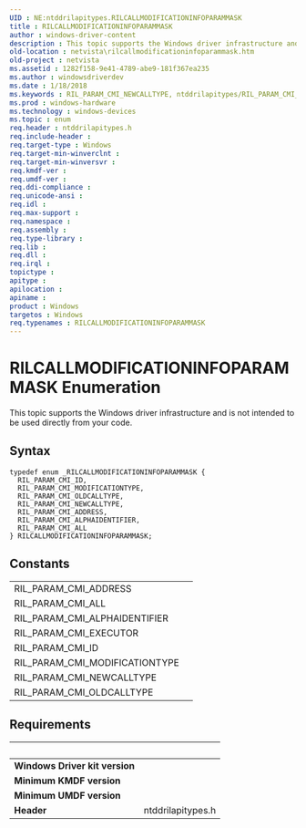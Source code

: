 ```yaml
---
UID : NE:ntddrilapitypes.RILCALLMODIFICATIONINFOPARAMMASK
title : RILCALLMODIFICATIONINFOPARAMMASK
author : windows-driver-content
description : This topic supports the Windows driver infrastructure and is not intended to be used directly from your code.
old-location : netvista\rilcallmodificationinfoparammask.htm
old-project : netvista
ms.assetid : 1282f158-9e41-4789-abe9-181f367ea235
ms.author : windowsdriverdev
ms.date : 1/18/2018
ms.keywords : RIL_PARAM_CMI_NEWCALLTYPE, ntddrilapitypes/RIL_PARAM_CMI_OLDCALLTYPE, RIL_PARAM_CMI_OLDCALLTYPE, ntddrilapitypes/RIL_PARAM_CMI_ADDRESS, RILCALLMODIFICATIONINFOPARAMMASK, RIL_PARAM_CMI_ALL, RIL_PARAM_CMI_ALPHAIDENTIFIER, RILCALLMODIFICATIONINFOPARAMMASK enumeration [Network Drivers Starting with Windows Vista], ntddrilapitypes/RIL_PARAM_CMI_MODIFICATIONTYPE, RIL_PARAM_CMI_ADDRESS, ntddrilapitypes/RIL_PARAM_CMI_ALL, ntddrilapitypes/RIL_PARAM_CMI_ID, ntddrilapitypes/RIL_PARAM_CMI_NEWCALLTYPE, netvista.rilcallmodificationinfoparammask, ntddrilapitypes/RIL_PARAM_CMI_ALPHAIDENTIFIER, RIL_PARAM_CMI_MODIFICATIONTYPE, ntddrilapitypes/RILCALLMODIFICATIONINFOPARAMMASK, RIL_PARAM_CMI_ID
ms.prod : windows-hardware
ms.technology : windows-devices
ms.topic : enum
req.header : ntddrilapitypes.h
req.include-header : 
req.target-type : Windows
req.target-min-winverclnt : 
req.target-min-winversvr : 
req.kmdf-ver : 
req.umdf-ver : 
req.ddi-compliance : 
req.unicode-ansi : 
req.idl : 
req.max-support : 
req.namespace : 
req.assembly : 
req.type-library : 
req.lib : 
req.dll : 
req.irql : 
topictype : 
apitype : 
apilocation : 
apiname : 
product : Windows
targetos : Windows
req.typenames : RILCALLMODIFICATIONINFOPARAMMASK
---
```


# RILCALLMODIFICATIONINFOPARAMMASK Enumeration
This topic supports the Windows driver infrastructure and is not intended to be used directly from your code.

## Syntax
````
typedef enum _RILCALLMODIFICATIONINFOPARAMMASK { 
  RIL_PARAM_CMI_ID,
  RIL_PARAM_CMI_MODIFICATIONTYPE,
  RIL_PARAM_CMI_OLDCALLTYPE,
  RIL_PARAM_CMI_NEWCALLTYPE,
  RIL_PARAM_CMI_ADDRESS,
  RIL_PARAM_CMI_ALPHAIDENTIFIER,
  RIL_PARAM_CMI_ALL
} RILCALLMODIFICATIONINFOPARAMMASK;
````

## Constants

<table>

<tr>
<td>RIL_PARAM_CMI_ADDRESS</td>
<td></td>
</tr>

<tr>
<td>RIL_PARAM_CMI_ALL</td>
<td></td>
</tr>

<tr>
<td>RIL_PARAM_CMI_ALPHAIDENTIFIER</td>
<td></td>
</tr>

<tr>
<td>RIL_PARAM_CMI_EXECUTOR</td>
<td></td>
</tr>

<tr>
<td>RIL_PARAM_CMI_ID</td>
<td></td>
</tr>

<tr>
<td>RIL_PARAM_CMI_MODIFICATIONTYPE</td>
<td></td>
</tr>

<tr>
<td>RIL_PARAM_CMI_NEWCALLTYPE</td>
<td></td>
</tr>

<tr>
<td>RIL_PARAM_CMI_OLDCALLTYPE</td>
<td></td>
</tr>
</table>


## Requirements
| &nbsp; | &nbsp; |
| ---- |:---- |
| **Windows Driver kit version** |  |
| **Minimum KMDF version** |  |
| **Minimum UMDF version** |  |
| **Header** | ntddrilapitypes.h |